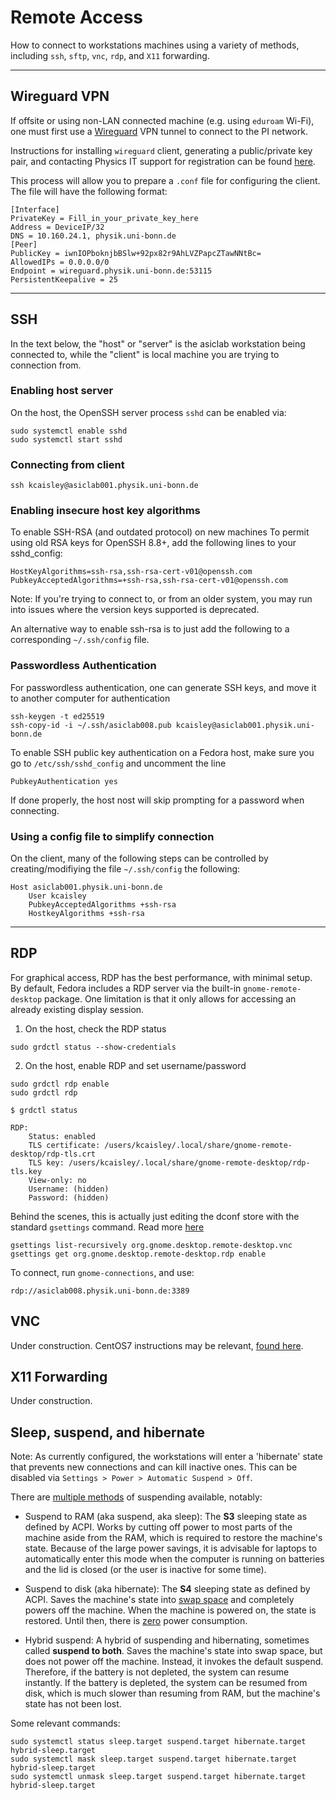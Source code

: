 # Remote Access

How to connect to workstations machines using a variety of methods, including `ssh`, `sftp`, `vnc`, `rdp`, and `X11` forwarding.

---

## Wireguard VPN

If offsite or using non-LAN connected machine (e.g. using `eduroam` Wi-Fi), one must first use a [Wireguard](https://www.wireguard.com/) VPN tunnel to connect to the PI network.

Instructions for installing `wireguard` client, generating a public/private key pair, and contacting Physics IT support for registration can be found [here](https://confluence.team.uni-bonn.de/display/PHYIT/WireGuard+VPN).

This process will allow you to prepare a `.conf` file for configuring the client. The file will have the following format:

```
[Interface]
PrivateKey = Fill_in_your_private_key_here
Address = DeviceIP/32
DNS = 10.160.24.1, physik.uni-bonn.de
[Peer]
PublicKey = iwnIOPboknjbBSlw+92px82r9AhLVZPapcZTawNNtBc=
AllowedIPs = 0.0.0.0/0
Endpoint = wireguard.physik.uni-bonn.de:53115
PersistentKeepalive = 25
```

---

## SSH

In the text below, the "host" or "server" is the asiclab workstation being connected to, while the "client" is local machine you are trying to connection from.

### Enabling host server

On the host, the OpenSSH server process `sshd` can be enabled via:

```
sudo systemctl enable sshd
sudo systemctl start sshd
```

### Connecting from client

```
ssh kcaisley@asiclab001.physik.uni-bonn.de
```

### Enabling insecure host key algorithms

To enable SSH-RSA (and outdated protocol) on new machines
To permit using old RSA keys for OpenSSH 8.8+, add the following lines to your sshd_config:

```
HostKeyAlgorithms=ssh-rsa,ssh-rsa-cert-v01@openssh.com
PubkeyAcceptedAlgorithms=+ssh-rsa,ssh-rsa-cert-v01@openssh.com
```

Note: If you're trying to connect to, or from an older system, you may run into issues where the version keys supported is deprecated.

An alternative way to enable ssh-rsa is to just add the following to a corresponding `~/.ssh/config` file.

### Passwordless Authentication
For passwordless authentication, one can generate SSH keys, and move it to another computer for authentication

```
ssh-keygen -t ed25519
ssh-copy-id -i ~/.ssh/asiclab008.pub kcaisley@asiclab001.physik.uni-bonn.de
```

To enable SSH public key authentication on a Fedora host, make sure you go to `/etc/ssh/sshd_config` and uncomment the line

```
PubkeyAuthentication yes
```

If done properly, the host nost will skip prompting for a password when connecting.


### Using a config file to simplify connection

On the client, many of the following steps can be controlled by creating/modifiying the file `~/.ssh/config` the following:

```
Host asiclab001.physik.uni-bonn.de
    User kcaisley
    PubkeyAcceptedAlgorithms +ssh-rsa
    HostkeyAlgorithms +ssh-rsa
```



---

## RDP

For graphical access, RDP has the best performance, with minimal setup. By default, Fedora includes a RDP server via the built-in `gnome-remote-desktop` package. One limitation is that it only allows for accessing an already existing display session.

1. On the host, check the RDP status

```
sudo grdctl status --show-credentials
```

2. On the host, enable RDP and set username/password

```
sudo grdctl rdp enable
sudo grdctl rdp 
```

```
$ grdctl status

RDP:
	Status: enabled
	TLS certificate: /users/kcaisley/.local/share/gnome-remote-desktop/rdp-tls.crt
	TLS key: /users/kcaisley/.local/share/gnome-remote-desktop/rdp-tls.key
	View-only: no
	Username: (hidden)
	Password: (hidden)

```


Behind the scenes, this is actually just editing the dconf store with the standard `gsettings` command. Read more [here](https://askubuntu.com/questions/249887/gconf-dconf-gsettings-and-the-relationship-between-them)

```
gsettings list-recursively org.gnome.desktop.remote-desktop.vnc
gsettings get org.gnome.desktop.remote-desktop.rdp enable
```

To connect, run `gnome-connections`, and use:

```
rdp://asiclab008.physik.uni-bonn.de:3389
```


## VNC

Under construction. CentOS7 instructions may be relevant, [found here](https://linuxize.com/post/how-to-install-and-configure-vnc-on-centos-7/).


## X11 Forwarding

Under construction.

## Sleep, suspend, and hibernate

Note: As currently configured, the workstations will enter a 'hibernate' state that prevents new connections and can kill inactive ones. This can be disabled via `Settings > Power > Automatic Suspend > Off`.

There are [multiple methods](https://docs.kernel.org/admin-guide/pm/sleep-states.html) of suspending available, notably:

- Suspend to RAM (aka suspend, aka sleep): The **S3** sleeping state as defined by ACPI. Works by cutting  off power to most parts of the machine aside from the RAM, which is  required to restore the machine's state. Because of the large power  savings, it is advisable for laptops to automatically enter this mode  when the computer is running on batteries and the lid is closed (or the  user is inactive for some time).

- Suspend to disk (aka hibernate): The **S4** sleeping state as defined by ACPI. Saves the machine's state into [swap space](https://wiki.archlinux.org/title/Swap_space) and completely powers off the machine. When the machine is powered on, the state is restored. Until then, there is [zero](https://en.wikipedia.org/wiki/Standby_power) power consumption.

- Hybrid suspend: A hybrid of suspending and hibernating, sometimes called **suspend to both**. Saves the machine's state into swap space, but does not power off the  machine. Instead, it invokes the default suspend. Therefore, if the  battery is not depleted, the system can resume instantly. If the battery is depleted, the system can be resumed from disk, which is much slower  than resuming from RAM, but the machine's state has not been lost.

Some relevant commands:

```
sudo systemctl status sleep.target suspend.target hibernate.target hybrid-sleep.target
sudo systemctl mask sleep.target suspend.target hibernate.target hybrid-sleep.target
sudo systemctl unmask sleep.target suspend.target hibernate.target hybrid-sleep.target
```